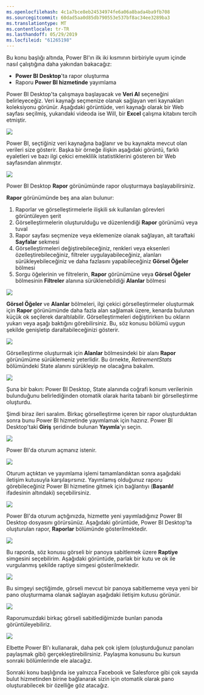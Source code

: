 ```yaml
---
ms.openlocfilehash: 4c1a7bce8eb24534974fe6a06a8bada4ba9fb708
ms.sourcegitcommit: 60dad5aa0d85db790553e537bf8ac34ee3289ba3
ms.translationtype: MT
ms.contentlocale: tr-TR
ms.lasthandoff: 05/29/2019
ms.locfileid: "61265198"
---
```

Bu konu başlığı altında, Power BI'ın ilk iki kısmının birbiriyle uyum içinde nasıl çalıştığına daha yakından bakacağız:

* **Power BI Desktop**'ta rapor oluşturma
* Raporu **Power BI hizmetinde** yayımlama

Power BI Desktop'ta çalışmaya başlayacak ve **Veri Al** seçeneğini belirleyeceğiz. Veri kaynağı seçmenize olanak sağlayan veri kaynakları koleksiyonu görünür. Aşağıdaki görüntüde, veri kaynağı olarak bir Web sayfası seçilmiş, yukarıdaki videoda ise Will, bir **Excel** çalışma kitabını tercih etmiştir.

![](media/0-2-get-started-power-bi-desktop/c0a2_1.png)

Power BI, seçtiğiniz veri kaynağına bağlanır ve bu kaynakta mevcut olan verileri size gösterir. Başka bir örneğe ilişkin aşağıdaki görüntü, farklı eyaletleri ve bazı ilgi çekici emeklilik istatistiklerini gösteren bir Web sayfasından alınmıştır.

![](media/0-2-get-started-power-bi-desktop/c0a2_2.png)

Power BI Desktop **Rapor** görünümünde rapor oluşturmaya başlayabilirsiniz.

**Rapor** görünümünde beş ana alan bulunur:

1. Raporlar ve görselleştirmelerle ilişkili sık kullanılan görevleri görüntüleyen şerit
2. Görselleştirmelerin oluşturulduğu ve düzenlendiği **Rapor** görünümü veya tuval
3. Rapor sayfası seçmenize veya eklemenize olanak sağlayan, alt taraftaki **Sayfalar** sekmesi
4. Görselleştirmeleri değiştirebileceğiniz, renkleri veya eksenleri özelleştirebileceğiniz, filtreler uygulayabileceğiniz, alanları sürükleyebileceğiniz ve daha fazlasını yapabileceğiniz **Görsel Öğeler** bölmesi
5. Sorgu öğelerinin ve filtrelerin, **Rapor** görünümüne veya **Görsel Öğeler** bölmesinin **Filtreler** alanına sürüklenebildiği **Alanlar** bölmesi

![](media/0-2-get-started-power-bi-desktop/c0a2_3.png)

**Görsel Öğeler** ve **Alanlar** bölmeleri, ilgi çekici görselleştirmeler oluşturmak için **Rapor** görünümünde daha fazla alan sağlamak üzere, kenarda bulunan küçük ok seçilerek daraltılabilir. Görselleştirmeleri değiştirirken bu okların yukarı veya aşağı baktığını görebilirsiniz. Bu, söz konusu bölümü uygun şekilde genişletip daraltabileceğinizi gösterir.

![](media/0-2-get-started-power-bi-desktop/c0a2_4.png)

Görselleştirme oluşturmak için **Alanlar** bölmesindeki bir alanı **Rapor** görünümüme sürüklemeniz yeterlidir. Bu örnekte, *RetirementStats* bölümündeki State alanını sürükleyip ne olacağına bakalım.

![](media/0-2-get-started-power-bi-desktop/c0a2_5.png)

Şuna bir bakın: Power BI Desktop, State alanında coğrafi konum verilerinin bulunduğunu belirlediğinden otomatik olarak harita tabanlı bir görselleştirme oluşturdu.

Şimdi biraz ileri saralım. Birkaç görselleştirme içeren bir rapor oluşturduktan sonra bunu Power BI hizmetinde yayımlamak için hazırız. Power BI Desktop'taki **Giriş** şeridinde bulunan **Yayımla**'yı seçin.

![](media/0-2-get-started-power-bi-desktop/c0a2_6.png)

Power BI'da oturum açmanız istenir.

![](media/0-2-get-started-power-bi-desktop/c0a2_7.png)

Oturum açtıktan ve yayımlama işlemi tamamlandıktan sonra aşağıdaki iletişim kutusuyla karşılaşırsınız. Yayımlamış olduğunuz raporu görebileceğiniz Power BI hizmetine gitmek için bağlantıyı (**Başarılı!** ifadesinin altındaki) seçebilirsiniz.

![](media/0-2-get-started-power-bi-desktop/c0a2_8.png)

Power BI'da oturum açtığınızda, hizmette yeni yayımladığınız Power BI Desktop dosyasını görürsünüz. Aşağıdaki görüntüde, Power BI Desktop'ta oluşturulan rapor, **Raporlar** bölümünde gösterilmektedir.

![](media/0-2-get-started-power-bi-desktop/c0a2_9.png)

Bu raporda, söz konusu görseli bir panoya sabitlemek üzere **Raptiye** simgesini seçebilirim. Aşağıdaki görüntüde, parlak bir kutu ve ok ile vurgulanmış şekilde raptiye simgesi gösterilmektedir.

![](media/0-2-get-started-power-bi-desktop/c0a2_10.png)

Bu simgeyi seçtiğimde, görseli mevcut bir panoya sabitlememe veya yeni bir pano oluşturmama olanak sağlayan aşağıdaki iletişim kutusu görünür.

![](media/0-2-get-started-power-bi-desktop/c0a2_11.png)

Raporumuzdaki birkaç görseli sabitlediğimizde bunları panoda görüntüleyebiliriz.

![](media/0-2-get-started-power-bi-desktop/c0a2_12.png)

Elbette Power BI'ı kullanarak, daha pek çok işlem (oluşturduğunuz panoları paylaşmak gibi) gerçekleştirebilirsiniz. Paylaşma konusunu bu kursun sonraki bölümlerinde ele alacağız.

Sonraki konu başlığında ise yalnızca Facebook ve Salesforce gibi çok sayıda bulut hizmetinden birine bağlanarak sizin için otomatik olarak pano oluşturabilecek bir özelliğe göz atacağız.

